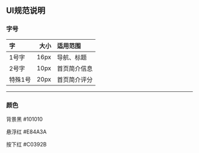 ## UI规范说明
  
### 字号
| 字 | 大小 | 适用范围 |
| :- | ---:| :------- |
| 1号字 | 16px| 导航、标题 |
| 2号字 | 10px| 首页简介信息 |
| 特殊1号 | 20px | 首页简介评分 |
  
***
  
### 颜色
  
背景黑 #101010
  
悬浮红 #E84A3A
  
按下红 #C0392B
